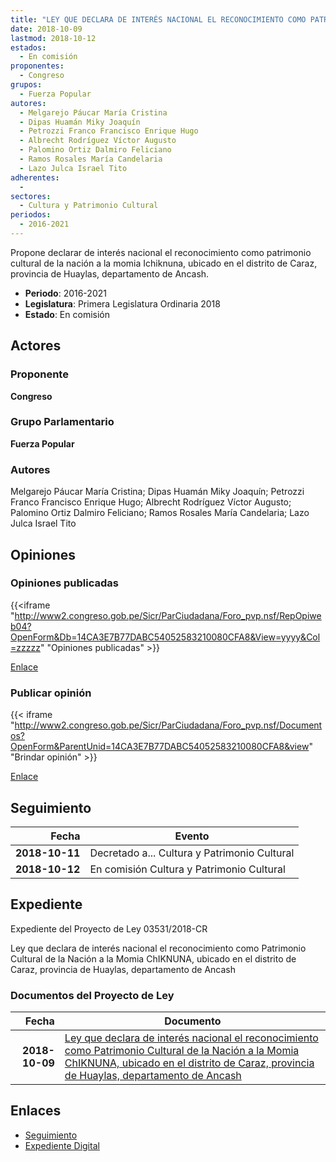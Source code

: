 ```yaml
---
title: "LEY QUE DECLARA DE INTERÉS NACIONAL EL RECONOCIMIENTO COMO PATRIMONIO CULTURAL DE LA NACIÓN A LA MOMIA ICHIKNUNA, UBICADO EN EL DISTRITO DE CARAZ, PROVINCIA DE HUAYLAS, DEPARTAMENTO DE ANCASH"
date: 2018-10-09
lastmod: 2018-10-12
estados: 
  - En comisión
proponentes: 
  - Congreso
grupos: 
  - Fuerza Popular
autores: 
  - Melgarejo Páucar María Cristina
  - Dipas Huamán Miky Joaquín
  - Petrozzi Franco Francisco Enrique Hugo
  - Albrecht Rodríguez Víctor Augusto
  - Palomino Ortiz Dalmiro Feliciano
  - Ramos Rosales María Candelaria
  - Lazo Julca Israel Tito
adherentes: 
  - 
sectores: 
  - Cultura y Patrimonio Cultural
periodos: 
  - 2016-2021
---
```


Propone declarar de interés nacional el reconocimiento como patrimonio cultural de la nación a la momia Ichiknuna, ubicado en el distrito de Caraz, provincia de Huaylas, departamento de Ancash.

- **Periodo**: 2016-2021
- **Legislatura**: Primera Legislatura Ordinaria 2018
- **Estado**: En comisión

## Actores

### Proponente

**Congreso**

### Grupo Parlamentario

**Fuerza Popular**

### Autores

Melgarejo Páucar María Cristina; Dipas Huamán Miky Joaquín; Petrozzi Franco Francisco Enrique Hugo; Albrecht Rodríguez Víctor Augusto; Palomino Ortiz Dalmiro Feliciano; Ramos Rosales María Candelaria; Lazo Julca Israel Tito


## Opiniones

### Opiniones publicadas

{{<iframe "http://www2.congreso.gob.pe/Sicr/ParCiudadana/Foro_pvp.nsf/RepOpiweb04?OpenForm&Db=14CA3E7B77DABC54052583210080CFA8&View=yyyy&Col=zzzzz" "Opiniones publicadas" >}}

[Enlace](http://www2.congreso.gob.pe/Sicr/ParCiudadana/Foro_pvp.nsf/RepOpiweb04?OpenForm&Db=14CA3E7B77DABC54052583210080CFA8&View=yyyy&Col=zzzzz)
### Publicar opinión

{{< iframe "http://www2.congreso.gob.pe/Sicr/ParCiudadana/Foro_pvp.nsf/Documentos?OpenForm&ParentUnid=14CA3E7B77DABC54052583210080CFA8&view" "Brindar opinión" >}}

[Enlace](http://www2.congreso.gob.pe/Sicr/ParCiudadana/Foro_pvp.nsf/Documentos?OpenForm&ParentUnid=14CA3E7B77DABC54052583210080CFA8&view)

## Seguimiento

| Fecha | Evento |
|------:|--------|
| **2018-10-11** | Decretado a... Cultura y Patrimonio Cultural|
| **2018-10-12** | En comisión Cultura y Patrimonio Cultural|


## Expediente

Expediente del Proyecto de Ley 03531/2018-CR

Ley que declara de interés nacional el reconocimiento como Patrimonio Cultural de la Nación a la Momia ChIKNUNA, ubicado en el distrito de Caraz, provincia de Huaylas, departamento de Ancash


### Documentos del Proyecto de Ley

| Fecha | Documento |
|------:|--------|
| **2018-10-09** | [Ley que declara de interés nacional el reconocimiento como Patrimonio Cultural de la Nación a la Momia ChIKNUNA, ubicado en el distrito de Caraz, provincia de Huaylas, departamento de Ancash](http://www.leyes.congreso.gob.pe/Documentos/2016_2021/Proyectos_de_Ley_y_de_Resoluciones_Legislativas/PL0353120181009.PDF) |

## Enlaces 

- [Seguimiento](http://www2.congreso.gob.pehttp://www2.congreso.gob.pe/Sicr/TraDocEstProc/CLProLey2016.nsf/f7fff46988ca05b1052578e100829cc7/a7bc15f01796c5e005258321007dc2c0?OpenDocument)
- [Expediente Digital](http://www2.congreso.gob.pehttp://www2.congreso.gob.pe/Sicr/TraDocEstProc/CLProLey2016.nsf/f7fff46988ca05b1052578e100829cc7/a7bc15f01796c5e005258321007dc2c0?OpenDocument&Click=05257FB7005EB655.eb71d0cf91d8294e05256cdf006b5706/$Body/0.1C6C)
